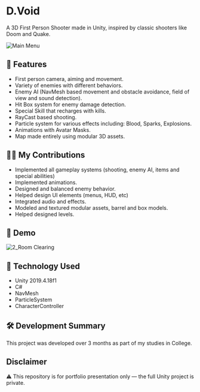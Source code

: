 # D.Void
A 3D First Person Shooter made in Unity, inspired by classic shooters like Doom and Quake.

![Main Menu](https://github.com/user-attachments/assets/81230efe-61b3-4eca-b3a5-789843ac1913)

## 🚀 Features
- First person camera, aiming and movement.
- Variety of enemies with different behaviors.
- Enemy AI (NavMesh based movement and obstacle avoidance, field of view and sound detection).
- Hit Box system for enemy damage detection.
- Special Skill that recharges with kills.
- RayCast based shooting.
- Particle system for various effects including: Blood, Sparks, Explosions.
- Animations with Avatar Masks.
- Map made entirely using modular 3D assets.

## 🧑‍💻 My Contributions

- Implemented all gameplay systems (shooting, enemy AI, items and special abilities)
- Implemented animations.
- Designed and balanced enemy behavior.
- Helped design UI elements (menus, HUD, etc)
- Integrated audio and effects.
- Modeled and textured modular assets, barrel and box models.
- Helped designed levels.

## 🎥 Demo
![2_Room Clearing](https://github.com/user-attachments/assets/71180964-7037-4810-9b1b-5fd0eb76fcff)

## 🧠 Technology Used
- Unity 2019.4.18f1
- C#
- NavMesh
- ParticleSystem
- CharacterController

## 🛠 Development Summary
This project was developed over 3 months as part of my studies in College.

## Disclaimer
⚠️ This repository is for portfolio presentation only — the full Unity project is private.
